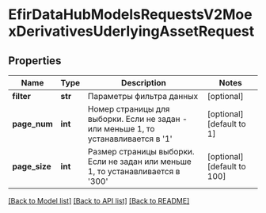 # EfirDataHubModelsRequestsV2MoexDerivativesUderlyingAssetRequest

## Properties
Name | Type | Description | Notes
------------ | ------------- | ------------- | -------------
**filter** | **str** | Параметры фильтра данных | [optional] 
**page_num** | **int** | Номер страницы для выборки.  Если не задан - или меньше 1, то устанавливается в &#x27;1&#x27; | [optional] [default to 1]
**page_size** | **int** | Размер страницы выборки.  Если не задан или меньше 1, то устанавливается в &#x27;300&#x27; | [optional] [default to 100]

[[Back to Model list]](../README.md#documentation-for-models) [[Back to API list]](../README.md#documentation-for-api-endpoints) [[Back to README]](../README.md)

